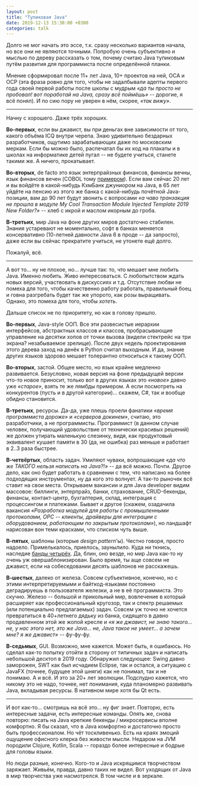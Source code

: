 ```yaml
---
layout: post
title: "Тупиковая Java"
date: 2019-12-13 15:30:00 +0300
categories: talk
---
```

Долго не мог начать это эссе, т.к. сразу несколько вариантов начала, но все они не являются точными. Попробую очень субъективно и мыслью по дереву рассказать о том, почему считаю Java тупиковым путём развития для программиста после определённой планки.

Мнение сформировал после 11+ лет Java, 10+ проектов на ней, OCA и OCP (эта фраза ровно для того, чтобы не задалбывали адепты первого года своей первой работы после школы с мудрым *«да ты просто не пробовал! вот поработай на Java, сразу всё поймёшь»* -- дорогие, я всё понял). И по сию пору не уверен в нём, скорее, *«так вижу»*.

---

Начну с хорошего. Даже трёх хороших.

**Во-первых**, если вы джавист, вы при деньгах вне зависимости от того, какого объёма ICQ внутри черепа. Знаю удивительно бездарных разработчиков, ощутимо зарабатывающих даже по московским меркам. Если бы можно было, распечатал бы их код на плакаты и в школах на информатике детей пугал -- не будете учиться, станете такими же. А ничего, прокатывает.

**Во-вторых**, de facto это язык энтерпрайзных финансов, финансы вечны, язык финансов вечен (COBOL тому [примером](https://www.tpr.org/post/how-cobol-still-powers-global-economy-60-years-old)). Если вам сейчас 20 лет и вы войдёте в какой-нибудь КхмБанк джуниором на Java, в 65 лет уйдёте на пенсию из этого же банка с какой-нибудь почётной Java-позиции, вам до 90 лет будут звонить с вопросами *«а чаво транзакция не прошла в модуле My Cool Transaction Module Injected Template 2019 New Folder?»* -- хлеб с икрой и маслом икорным до гроба.

**В-третьих**, мир Java на фоне других миров достаточно стабилен. Знания устаревают не моментально, софт в банках меняется консервативно (10-летней давности Java 6 в проде -- да запросто), даже если вы сейчас прекратите учиться, не утонете ещё долго.

Пожалуй, всё.

---

А вот то... ну не плохое, но... лучше так: то, что мешает мне любить Java. Именно любить. Живо интересоваться. С любопытством ждать новых версий, участвовать в дискуссиях и т.д. Отсутствие любви не помеха для того, чтобы качественно работу работать, правильный боец и говна разгребать будет так же упорото, как розы выращивать. Однако, это помеха для того, чтобы *хотеть*.

Дальше список не по приоритету, но как в голову пришло.

**Во-первых**, Java-style ООП. Все эти развесистые иерархии интерфейсов, абстрактных классов и классов, пробрасывающие управление на десятки хопов от точки вызова (видели стектрейс на три экрана? незабываемое зрелище). После двух недель проектирования этого дерева заход на денёк в Python считал выходным. И да, знание других языков здорово мешает толерантно относиться к такому ООП.

**Во-вторых**, застой. Общее место, но язык крайне медленно развивается. Безусловно, новая версия на фоне предыдущей версии что-то новое приносит, только вот в других языках это *«новое»* давно уже *«старое»*, взять те же лямбды примером. А если посмотреть на конкурентов (пусть и в другой категории)... скажем, C#, так и вообще обидно становится.

**В-третьих**, ресурсы. Да-да, уже плешь проели фанатики *«время программиста дороже»* и *«серверов докинем»*, считаю, это разработчики, а не программисты. Программист (в данном случае человек, получающий удовольствие от технически красивых решений) же должен утирать маленькую слезинку, видя, как продуктовый эквивалент кушает памяти в 30 (да, не ошибка) раз меньше и работает в 2..3 раза быстрее.

**В-четвёртых**, область задач. Умиляют чуваки, вопрошающие *«да что же ТАКОГО нельзя написать на Java?!»* -- да всё можно. Почти. Другое дело, как оно будет работать в сравнении с тем, что написано на более подходящих инструментах, ну да кого это волнует. А так-то рыночек всё ставит на свои места. Открываем вакансии и для Java developer видим массовое: биллинги, энтерпрайз, банки, страхование, CRUD-бекенды, финансы, контакт-центр, бухгалтерия, склад, интеграция с процессингом и платежами. Бывает и другое (скажем, озадачила вакансия *«Разработка модулей для работы с промышленными протоколами, OPC -- клиенты, драйверы для интеграции с оборудованием, работающим по закрытым протоколам»*), но ландшафт нарисован вон теми красками, что списком чуть выше.

**В-пятых**, шаблоны (которые *design pattern*'ы). Честно говоря, просто надоело. Примелькалось, приелось, заунылило. Куда ни ткнись, наследие [банды четырёх](http://wiki.c2.com/?GangOfFour). Да, блин, оно везде, но мир Java как-то ну очень уж овершаблонизирован. Было время, ты аще совсем не джавист, если на собеседовании десять шаблонов не расскажешь.

**В-шестых**, далеко от железа. Совсем субъективное, конечно, но с этими интерпретируемыми и байткод-языками постоянно деградируешь в пользователя железки, а не в её программиста. Это скучно. Железо -- большой и прикольный мир, вовлечение в который расширяет как профессиональный кругозор, так и спектр решаемых (или потенциально предлагаемых) задач. Совсем уж точно не хочется превратиться в 40+летнего дядьку из банка, сидящего в давно продавленном этой же жопой кресле и *«я же джавист, не знаю такого... не, у нас этого нет, это же Java... не, Java такое не умеет... а зачем мне? я же джавист»* -- фу-фу-фу.

**В-седьмых**, GUI. Возможно, мне кажется. Может быть, я ошибаюсь. Но сделал как-то попытку отойти в сторону от типичных задач и написать небольшой десктоп в 2019 году. Обнаружил следующее: Swing давно заморожен, SWT как был исчадием Eclipse, так и остался, а ситуацию с JavaFX (точнее, будущее этой шняги) как не понимал, так и не понимаю. А и всё. И это за 20+ лет эволюции. Подспудно кажется, что никому это не надо, точнее, нет понимания, куда планомерно развивать Java, вкладывая ресурсы. В нативном мире хотя бы Qt есть.

---

И вот как-то... смотришь на всё это... ну фиг знает. Повторю, есть интересные задачи, есть интересные команды. Опять же, снова повторю: писать на Java крепкие бекенды / микросервисы вполне комфортно. Я бы сказал, что в Java комфортно и достаточно просто быть профессионалом. Но чёт тоскливенько. Есть на краях эмоций ощущение офисного клерка без живости мысли. Недаром на JVM породили Clojure, Kotlin, Scala -- гораздо более интересные и бодрые для головы языки.

Но люди разные, конечно. Кого-то и Java искрящимся творчеством заряжает. Живьём, правда, давно таких не видел. Вот уходящих от Java в мир творчества уже насмотрелся. В том числе и в зеркале.
